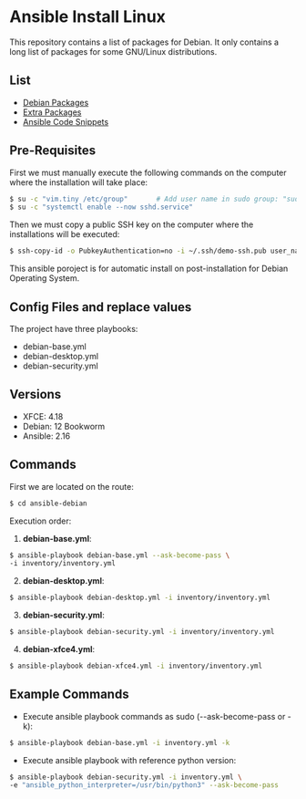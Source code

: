 # Ansible Install Linux

This repository contains a list of packages for Debian. It only contains a long list of packages for some GNU/Linux distributions.

## List

- [Debian Packages](docs/debian-package.md)
- [Extra Packages](docs/extra-package.md)
- [Ansible Code Snippets](docs/package-install.md)

## Pre-Requisites

First we must manually execute the following commands on the computer where the installation will take place:

```bash
$ su -c "vim.tiny /etc/group"       # Add user name in sudo group: "sudo:x:27:user_name"
$ su -c "systemctl enable --now sshd.service"
```

Then we must copy a public SSH key on the computer where the installations will be executed:

```bash
$ ssh-copy-id -o PubkeyAuthentication=no -i ~/.ssh/demo-ssh.pub user_name@ip_address_or_localhost
```

This ansible poroject is for automatic install on post-installation for Debian Operating System.

## Config Files and replace values

The project have three playbooks:

- debian-base.yml
- debian-desktop.yml
- debian-security.yml

## Versions

- XFCE: 4.18
- Debian: 12 Bookworm
- Ansible: 2.16

## Commands

First we are located on the route:

```bash
$ cd ansible-debian
```

Execution order:

1. **debian-base.yml**:

```bash
$ ansible-playbook debian-base.yml --ask-become-pass \
-i inventory/inventory.yml
```

2. **debian-desktop.yml**:

```bash
$ ansible-playbook debian-desktop.yml -i inventory/inventory.yml
```

3. **debian-security.yml**:

```bash
$ ansible-playbook debian-security.yml -i inventory/inventory.yml
```

4. **debian-xfce4.yml**:

```bash
$ ansible-playbook debian-xfce4.yml -i inventory/inventory.yml
```

## Example Commands

- Execute ansible playbook commands as sudo (--ask-become-pass or -k):

```bash
$ ansible-playbook debian-base.yml -i inventory.yml -k
```

- Execute ansible playbook with reference python version:

```bash
$ ansible-playbook debian-security.yml -i inventory.yml \
-e "ansible_python_interpreter=/usr/bin/python3" --ask-become-pass
```
